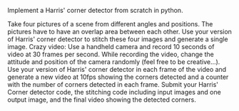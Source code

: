 Implement a Harris' corner detector from scratch in python.

Take four pictures of a scene from different angles and positions. The pictures have to have an overlap area between each other. Use your version of Harris' corner detector to stitch these four images and generate a single image.
Crazy video: Use a handheld camera and record 10 seconds of video at 30 frames per second. While recording the video, change the attitude and position of the camera randomly (feel free to be creative...). Use your version of Harris' corner detector in each frame of the video and generate a new video at 10fps showing the corners detected and a counter with the number of corners detected in each frame.
Submit your Harris' Corner detector code, the stitching code including input images and one output image, and the final video showing the detected corners.
